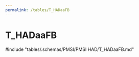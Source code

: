 ```yaml
---
permalink: /tables/T_HADaaFB
---
```

# T\_HADaaFB
<!-- SPDX-License-Identifier: MPL-2.0 -->

<!-- ATTENTION : Ne pas supprimer ou modifier la ligne ci-dessous -->
#include "tables/.schemas/PMSI/PMSI HAD/T_HADaaFB.md"
<!-- ATTENTION : Ne pas supprimer ou modifier la ligne ci-dessus -->
